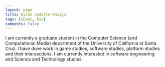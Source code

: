 ```yaml
---
layout: page
title: Dylan Lederle-Ensign
tags: [about, bio]
comments: false
---
```


I am currently a graduate student in the Computer Science (and Computational Media) department of the University of California at Santa Cruz.
I have done work in game studies, software studies, platform studies and their intersections.
I am currently interested in software engineering and Science and Technology studies.
